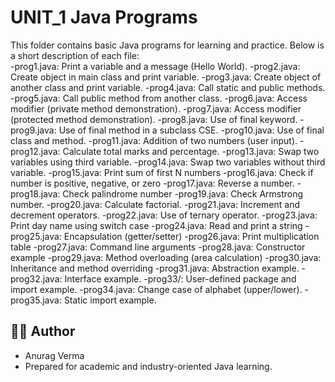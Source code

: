 # UNIT_1 Java Programs

This folder contains basic Java programs for learning and practice. Below is a short description of each file:
<br>
-prog1.java: Print a variable and a message (Hello World).
-prog2.java: Create object in main class and print variable.
-prog3.java: Create object of another class and print variable.
-prog4.java: Call static and public methods.
-prog5.java: Call public method from another class.
-prog6.java: Access modifier (private method demonstration).
-prog7.java: Access modifier (protected method demonstration).
-prog8.java: Use of final keyword.
-prog9.java: Use of final method in a subclass CSE.
-prog10.java: Use of final class and method.
-prog11.java: Addition of two numbers (user input).
-prog12.java: Calculate total marks and percentage.
-prog13.java: Swap two variables using third variable.
-prog14.java: Swap two variables without third variable.
-prog15.java: Print sum of first N numbers
-prog16.java: Check if number is positive, negative, or zero
-prog17.java: Reverse a number.
-prog18.java: Check palindrome number
-prog19.java: Check Armstrong number.
-prog20.java: Calculate factorial.
-prog21.java: Increment and decrement operators.
-prog22.java: Use of ternary operator.
-prog23.java: Print day name using switch case
-prog24.java: Read and print a string
-prog25.java: Encapsulation (getter/setter)
-prog26.java: Print multiplication table
-prog27.java: Command line arguments
-prog28.java: Constructor example
-prog29.java: Method overloading (area calculation)
-prog30.java: Inheritance and method overriding
-prog31.java: Abstraction example.
-prog32.java: Interface example.
-prog33/: User-defined package and import example.
-prog34.java: Change case of alphabet (upper/lower).
-prog35.java: Static import example.

## 🧑‍💻 Author
  - Anurag Verma
  - Prepared for academic and industry-oriented Java learning.



